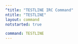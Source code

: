 ```yaml
---
^title: "TESTLINE IRC Command"
ntitle: "TESTLINE"
layout: command
notstarted: true

command: TESTLINE
---
```

